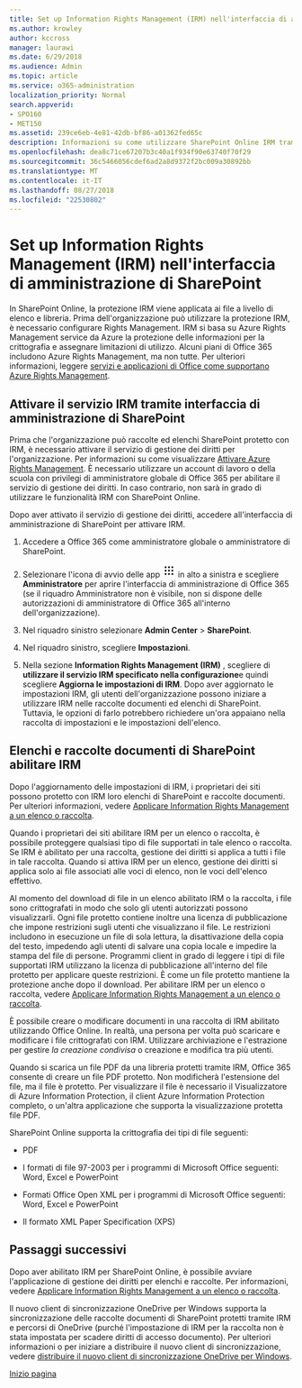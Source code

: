 ```yaml
---
title: Set up Information Rights Management (IRM) nell'interfaccia di amministrazione di SharePoint
ms.author: krowley
author: kccross
manager: laurawi
ms.date: 6/29/2018
ms.audience: Admin
ms.topic: article
ms.service: o365-administration
localization_priority: Normal
search.appverid:
- SPO160
- MET150
ms.assetid: 239ce6eb-4e81-42db-bf86-a01362fed65c
description: Informazioni su come utilizzare SharePoint Online IRM tramite Microsoft Azure Active Directory Rights Management Services (RMS) per proteggere raccolte documenti ed elenchi di SharePoint.
ms.openlocfilehash: dea8c71ce67207b3c40a1f934f90e63740f70f29
ms.sourcegitcommit: 36c5466056cdef6ad2a8d9372f2bc009a30892bb
ms.translationtype: MT
ms.contentlocale: it-IT
ms.lasthandoff: 08/27/2018
ms.locfileid: "22530802"
---
```

# <a name="set-up-information-rights-management-irm-in-sharepoint-admin-center"></a>Set up Information Rights Management (IRM) nell'interfaccia di amministrazione di SharePoint

In SharePoint Online, la protezione IRM viene applicata ai file a livello di elenco e libreria. Prima dell'organizzazione può utilizzare la protezione IRM, è necessario configurare Rights Management. IRM si basa su Azure Rights Management service da Azure la protezione delle informazioni per la crittografia e assegnare limitazioni di utilizzo. Alcuni piani di Office 365 includono Azure Rights Management, ma non tutte. Per ulteriori informazioni, leggere [servizi e applicazioni di Office come supportano Azure Rights Management](https://docs.microsoft.com/azure/information-protection/understand-explore/office-apps-services-support).
  
## <a name="turn-on-irm-service-using-sharepoint-admin-center"></a>Attivare il servizio IRM tramite interfaccia di amministrazione di SharePoint

Prima che l'organizzazione può raccolte ed elenchi SharePoint protetto con IRM, è necessario attivare il servizio di gestione dei diritti per l'organizzazione. Per informazioni su come visualizzare [Attivare Azure Rights Management](https://docs.microsoft.com/information-protection/deploy-use/activate-service). È necessario utilizzare un account di lavoro o della scuola con privilegi di amministratore globale di Office 365 per abilitare il servizio di gestione dei diritti. In caso contrario, non sarà in grado di utilizzare le funzionalità IRM con SharePoint Online.
  
Dopo aver attivato il servizio di gestione dei diritti, accedere all'interfaccia di amministrazione di SharePoint per attivare IRM.
  
1. Accedere a Office 365 come amministratore globale o amministratore di SharePoint.
    
2. Selezionare l'icona di avvio delle app ![Icona di avvio delle app in Office 365](media/e5aee650-c566-4100-aaad-4cc2355d909f.png) in alto a sinistra e scegliere **Amministratore** per aprire l'interfaccia di amministrazione di Office 365 (se il riquadro Amministratore non è visibile, non si dispone delle autorizzazioni di amministratore di Office 365 all'interno dell'organizzazione). 
    
3. Nel riquadro sinistro selezionare **Admin Center** \> **SharePoint**.
    
4. Nel riquadro sinistro, scegliere **Impostazioni**.
    
5. Nella sezione **Information Rights Management (IRM)** , scegliere di **utilizzare il servizio IRM specificato nella configurazione**e quindi scegliere **Aggiorna le impostazioni di IRM**. Dopo aver aggiornato le impostazioni IRM, gli utenti dell'organizzazione possono iniziare a utilizzare IRM nelle raccolte documenti ed elenchi di SharePoint. Tuttavia, le opzioni di farlo potrebbero richiedere un'ora appaiano nella raccolta di impostazioni e le impostazioni dell'elenco.
    
## <a name="irm-enable-sharepoint-document-libraries-and-lists"></a>Elenchi e raccolte documenti di SharePoint abilitare IRM
<a name="__toc220831191"> </a>

Dopo l'aggiornamento delle impostazioni di IRM, i proprietari dei siti possono protetto con IRM loro elenchi di SharePoint e raccolte documenti. Per ulteriori informazioni, vedere [Applicare Information Rights Management a un elenco o raccolta](apply-irm-to-a-list-or-library.md).
  
Quando i proprietari dei siti abilitare IRM per un elenco o raccolta, è possibile proteggere qualsiasi tipo di file supportati in tale elenco o raccolta. Se IRM è abilitato per una raccolta, gestione dei diritti si applica a tutti i file in tale raccolta. Quando si attiva IRM per un elenco, gestione dei diritti si applica solo ai file associati alle voci di elenco, non le voci dell'elenco effettivo.
  
Al momento del download di file in un elenco abilitato IRM o la raccolta, i file sono crittografati in modo che solo gli utenti autorizzati possono visualizzarli. Ogni file protetto contiene inoltre una licenza di pubblicazione che impone restrizioni sugli utenti che visualizzano il file. Le restrizioni includono in esecuzione un file di sola lettura, la disattivazione della copia del testo, impedendo agli utenti di salvare una copia locale e impedire la stampa del file di persone. Programmi client in grado di leggere i tipi di file supportati IRM utilizzano la licenza di pubblicazione all'interno del file protetto per applicare queste restrizioni. È come un file protetto mantiene la protezione anche dopo il download. Per abilitare IRM per un elenco o raccolta, vedere [Applicare Information Rights Management a un elenco o raccolta](apply-irm-to-a-list-or-library.md).
  
È possibile creare o modificare documenti in una raccolta di IRM abilitato utilizzando Office Online. In realtà, una persona per volta può scaricare e modificare i file crittografati con IRM. Utilizzare archiviazione e l'estrazione per gestire *la creazione condivisa* o creazione e modifica tra più utenti. 
  
Quando si scarica un file PDF da una libreria protetti tramite IRM, Office 365 consente di creare un file PDF protetto. Non modificherà l'estensione del file, ma il file è protetto. Per visualizzare il file è necessario il Visualizzatore di Azure Information Protection, il client Azure Information Protection completo, o un'altra applicazione che supporta la visualizzazione protetta file PDF. 
  
SharePoint Online supporta la crittografia dei tipi di file seguenti:
  
- PDF
    
- I formati di file 97-2003 per i programmi di Microsoft Office seguenti: Word, Excel e PowerPoint
    
- Formati Office Open XML per i programmi di Microsoft Office seguenti: Word, Excel e PowerPoint
    
- Il formato XML Paper Specification (XPS)
    
## <a name="next-steps"></a>Passaggi successivi
<a name="__toc220831191"> </a>

Dopo aver abilitato IRM per SharePoint Online, è possibile avviare l'applicazione di gestione dei diritti per elenchi e raccolte. Per informazioni, vedere [Applicare Information Rights Management a un elenco o raccolta](apply-irm-to-a-list-or-library.md).
  
Il nuovo client di sincronizzazione OneDrive per Windows supporta la sincronizzazione delle raccolte documenti di SharePoint protetti tramite IRM e percorsi di OneDrive (purché l'impostazione di IRM per la raccolta non è stata impostata per scadere diritti di accesso documento). Per ulteriori informazioni o per iniziare a distribuire il nuovo client di sincronizzazione, vedere [distribuire il nuovo client di sincronizzazione OneDrive per Windows](https://support.office.com/article/3f3a511c-30c6-404a-98bf-76f95c519668).
  
[Inizio pagina](set-up-irm-in-sp-admin-center.md#__top)
  

